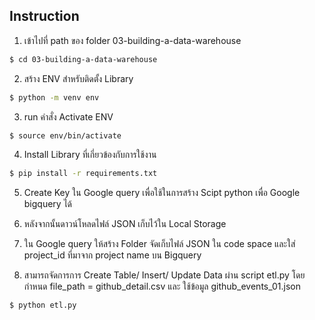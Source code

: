 ## Instruction
1. เข้าไปที่ path ของ folder 03-building-a-data-warehouse
```sh
$ cd 03-building-a-data-warehouse
```

2. สร้าง ENV สำหรับติดตั้ง Library
```sh
$ python -m venv env 
```

3. run คำสั่ง Activate ENV
```sh
$ source env/bin/activate
```

4. Install Library ที่เกี่ยวข้องกับการใช้งาน
```sh
$ pip install -r requirements.txt
```

5. Create Key ใน Google query เพื่อใช้ในการสร้าง Scipt python เพื่อ Google bigquery ได้

6. หลังจากนั้นดาวน์โหลดไฟล์ JSON เก็บไว้ใน Local Storage

7. ใน Google query ให้สร้าง Folder จัดเก็บไฟล์ JSON ใน code space และใส่ project_id ที่มาจาก project name บน Bigquery 

8. สามารถจัดการการ Create Table/ Insert/ Update Data ผ่าน script etl.py โดยกำหนด file_path = github_detail.csv และ ใช้ข้อมูล github_events_01.json
```sh
$ python etl.py
```
